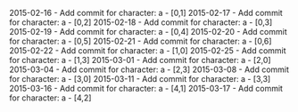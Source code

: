2015-02-16 - Add commit for character: a - [0,1]
2015-02-17 - Add commit for character: a - [0,2]
2015-02-18 - Add commit for character: a - [0,3]
2015-02-19 - Add commit for character: a - [0,4]
2015-02-20 - Add commit for character: a - [0,5]
2015-02-21 - Add commit for character: a - [0,6]
2015-02-22 - Add commit for character: a - [1,0]
2015-02-25 - Add commit for character: a - [1,3]
2015-03-01 - Add commit for character: a - [2,0]
2015-03-04 - Add commit for character: a - [2,3]
2015-03-08 - Add commit for character: a - [3,0]
2015-03-11 - Add commit for character: a - [3,3]
2015-03-16 - Add commit for character: a - [4,1]
2015-03-17 - Add commit for character: a - [4,2]
